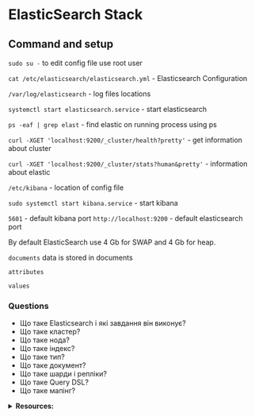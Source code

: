 # ElasticSearch Stack

## Command and setup

`sudo su -` to edit config file use root user

`cat /etc/elasticsearch/elasticsearch.yml` - Elasticsearch Configuration

`/var/log/elasticsearch` - log files locations

`systemctl start elasticsearch.service` - start elasticsearch

`ps -eaf | grep elast` - find elastic on running process using ps

`curl -XGET 'localhost:9200/_cluster/health?pretty'` - get information about cluster

`curl -XGET 'localhost:9200/_cluster/stats?human&pretty'` - information about elastic

`/etc/kibana` - location of config file

`sudo systemctl start kibana.service` - start kibana

`5601` - default kibana port
`http://localhost:9200` - default elasticsearch port

By default ElasticSearch use 4 Gb for SWAP and 4 Gb for heap.

`documents` data is stored in documents

`attributes`

`values`

### Questions

- Що таке Elasticsearch і які завдання він виконує?
- Що таке кластер?
- Що таке нода?
- Що таке індекс?
- Що таке тип?
- Що таке документ?
- Що таке шарди і репліки?
- Що таке Query DSL?
- Що таке мапінг?


<details>
<summary><b>Resources:</b></summary>
<br>

This section is empty, but you can improve it.

</details>
